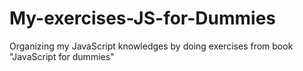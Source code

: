 # My-exercises-JS-for-Dummies
 Organizing my JavaScript knowledges by doing exercises from book "JavaScript for dummies"
